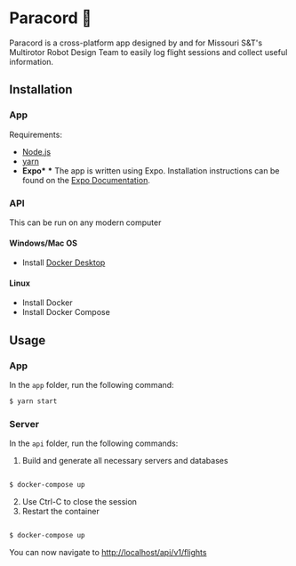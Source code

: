# Paracord 🚁

Paracord is a cross-platform app designed by and for Missouri S&T's Multirotor Robot Design Team to easily log flight sessions and collect useful information.

## Installation

### App

Requirements:
* [Node.js](https://nodejs.org/en/)
* [yarn](https://yarnpkg.com/en/)
* **Expo\***
**\*** The app is written using Expo. Installation instructions can be found on the [Expo Documentation](https://docs.expo.io/versions/latest/introduction/installation/).

### API
This can be run on any modern computer

#### Windows/Mac OS
* Install [Docker Desktop](https://www.docker.com/products/docker-desktop)

#### Linux
* Install Docker
* Install Docker Compose

## Usage

### App
In the `app` folder, run the following command:

```bash
$ yarn start
```

### Server
In the `api` folder, run the following commands:

1. Build and generate all necessary servers and databases
```bash

$ docker-compose up

```
2. Use Ctrl-C to close the session
3. Restart the container
```bash

$ docker-compose up

```

You can now navigate to [http://localhost/api/v1/flights](http://localhost/api/v1/flights)
